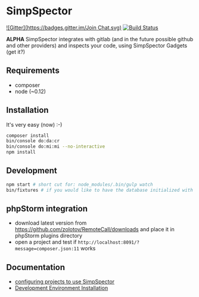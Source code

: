 SimpSpector
===========

[![Gitter](https://badges.gitter.im/Join Chat.svg)](https://gitter.im/simpspector/simpspector?utm_source=badge&utm_medium=badge&utm_campaign=pr-badge&utm_content=badge)
[![Build Status](https://travis-ci.org/simpspector/simpspector.svg?branch=master)](https://travis-ci.org/simpspector/simpspector)

**ALPHA** SimpSpector integrates with gitlab (and in the future possible github and other providers) and inspects your code, using SimpSpector Gadgets (get it?)

Requirements
------------

* composer
* node (~0.12)

Installation
------------

It's very easy (now) :-)

```bash
composer install
bin/console do:da:cr
bin/console do:mi:mi --no-interactive
npm install
```

Development
-----------

```bash
npm start # short cut for: node_modules/.bin/gulp watch
bin/fixtures # if you would like to have the database initialized with examples
```

phpStorm integration
--------------------
* download latest version from https://github.com/zolotov/RemoteCall/downloads and place it in phpStorm plugins directory
* open a project and test if `http://localhost:8091/?message=composer.json:11` works

Documentation
-------------

* [configuring projects to use SimpSpector](docs/simpspector.yml.md)
* [Development Environment Installation](docs/development-environment.md)
